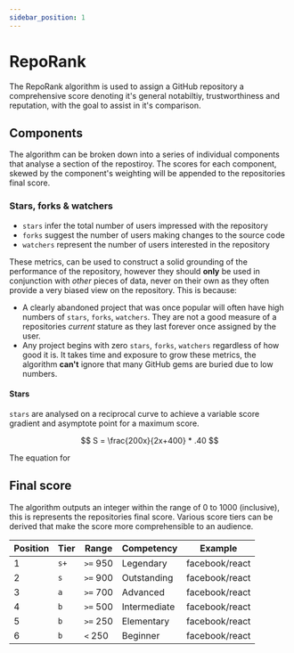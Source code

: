 ```yaml
---
sidebar_position: 1
---
```


# RepoRank

The RepoRank algorithm is used to assign a GitHub repository a comprehensive score denoting it's general notabiltiy,
trustworthiness and reputation, with the goal to assist in it's comparison.

## Components

The algorithm can be broken down into a series of individual components that analyse a section of the repostiroy. 
The scores for each component, skewed by the component's weighting will be appended to the repositories final score.

### Stars, forks & watchers
* `stars` infer the total number of users impressed with the repository
* `forks` suggest the number of users making changes to the source code
* `watchers` represent the number of users interested in the repository

These metrics, can be used to construct a solid grounding of the performance of the repository, however they should **only**
be used in conjunction with *other* pieces of data, never on their own as they often provide a very biased view on the repository. This is because:

* A clearly abandoned project that was once popular will often have high numbers of `stars`, `forks`, `watchers`. They are not a good measure of a repositories *current* stature as they last forever once assigned by the user.
* Any project begins with zero `stars`, `forks`, `watchers` regardless of how good it is. It takes time and exposure to grow these metrics, the algorithm **can't** ignore that many GitHub gems are buried due to low numbers.

#### Stars
`stars` are analysed on a reciprocal curve to achieve a variable score gradient and asymptote point for a maximum score. 

$$
S = \frac{200x}{2x+400} * .40
$$

The equation for 

## Final score

The algorithm outputs an integer within the range of 0 to 1000 (inclusive), this is represents the repositories final score.
Various score tiers can be derived that make the score more comprehensible to an audience.

| Position | Tier | Range | Competency | Example |
|-|-|-|-|-|
| 1 | `s+` | `>=` 950 | Legendary | facebook/react |
| 2 | `s` | `>=` 900 | Outstanding | facebook/react |
| 3 | `a` | `>=` 700 | Advanced | facebook/react |
| 4 | `b` | `>=` 500 | Intermediate | facebook/react |
| 5 | `b` | `>=` 250 | Elementary | facebook/react |
| 6 | `b` | `<` 250 | Beginner | facebook/react |
